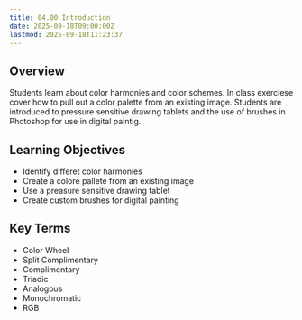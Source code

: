 ```yaml
---
title: 04.00 Introduction
date: 2025-09-18T09:00:00Z
lastmod: 2025-09-18T11:23:37
---
```


## Overview

Students learn about color harmonies and color schemes. In class exerciese cover how to pull out a color palette from an existing image. Students are introduced to pressure sensitive drawing tablets and the use of brushes in Photoshop for use in digital paintig.

## Learning Objectives

- Identify differet color harmonies
- Create a colore pallete from an existing image
- Use a preasure sensitive drawing tablet
- Create custom brushes for digital painting

## Key Terms

- Color Wheel
- Split Complimentary
- Complimentary
- Triadic
- Analogous
- Monochromatic
- RGB
